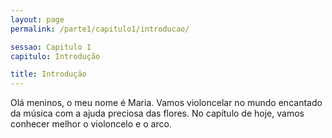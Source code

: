```yaml
---
layout: page
permalink: /parte1/capitulo1/introducao/

sessao: Capitulo 1
capitulo: Introdução

title: Introdução
---
```


Olá meninos, o meu nome é Maria. Vamos violoncelar no mundo encantado da música com a ajuda preciosa das flores. No capítulo de hoje, vamos conhecer melhor o violoncelo e o arco.

